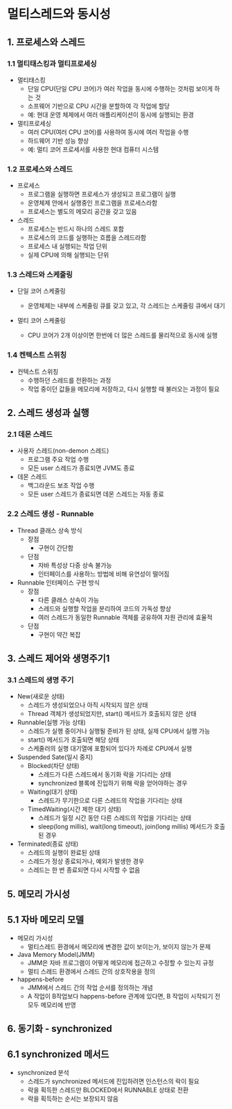 # 멀티스레드와 동시성

## 1. 프로세스와 스레드

### 1.1 멀티태스킹과 멀티프로세싱

- 멀티태스킹
    - 단일 CPU(단일 CPU 코어)가 여러 작업을 동시에 수행하는 것처럼 보이게 하는 것
    - 소프웨어 기반으로 CPU 시간을 분할하여 각 작업에 할당
    - 예: 현대 운영 체제에서 여러 애플리케이션이 동시에 실행되는 환경
- 멀티프로세싱
    - 여러 CPU(여러 CPU 코어)를 사용하여 동시에 여러 작업을 수행
    - 하드웨어 기반 성능 향상
    - 예: 멀티 코어 프로세서를 사용한 현대 컴퓨터 시스템

### 1.2 프로세스와 스레드

- 프로세스
    - 프로그램을 실행하면 프로세스가 생성되고 프로그램이 실행
    - 운영체제 안에서 실행중인 프로그램을 프로세스라함
    - 프로세스는 별도의 메모리 공간을 갖고 있음
- 스레드
    - 프로세스는 반드시 하나의 스레드 포함
    - 프로세스의 코드를 실행하는 흐름을 스레드라함
    - 프로세스 내 실행되는 작업 단위
    - 실제 CPU에 의해 실행되는 단위

### 1.3 스레드와 스케줄링

- 단일 코어 스케줄링
    - 운영체제는 내부에 스케줄링 큐를 갖고 있고, 각 스레드는 스케줄링 큐에서 대기

- 멀티 코어 스케줄링
    - CPU 코어가 2개 이상이면 한번에 더 많은 스레드를 물리적으로 동시에 실행

### 1.4 켄텍스트 스위칭

- 컨텍스트 스위칭
    - 수행하던 스레드를 전환하는 과정
    - 작업 중이던 값들을 메모리에 저장하고, 다시 실행할 때 불러오는 과정이 필요

## 2. 스레드 생성과 실행

### 2.1 데몬 스레드

- 사용자 스레드(non-demon 스레드)
    - 프로그램 주요 작업 수행
    - 모든 user 스레드가 종료되면 JVM도 종료
- 데몬 스레드
    - 백그라운드 보조 작업 수행
    - 모든 user 스레드가 종료되면 데몬 스레드는 자동 종료

### 2.2 스레드 생성 - Runnable

- Thread 클래스 상속 방식
    - 장점
        - 구현이 간단함
    - 단점
        - 자바 특성상 다중 상속 불가능
        - 인터페이스를 사용하느 방법에 비해 유연성이 떨어짐
- Runnable 인터페이스 구현 방식
    - 장점
        - 다른 클래스 상속이 가능
        - 스레드와 실행할 작업을 분리하여 코드의 가독성 향상
        - 여러 스레드가 동일한 Runnable 객체를 공유하여 자원 관리에 효율적
    - 단점
        - 구현이 약간 복잡

## 3. 스레드 제어와 생명주기1

### 3.1 스레드의 생명 주기

- New(새로운 상태)
    - 스레드가 생성되었으나 아직 시작되지 않은 상태
    - Thread 객체가 생성되었지만, start() 메서드가 호출되지 않은 상태
- Runnable(실행 가능 상태)
    - 스레드가 실행 중이거나 실행될 준비가 된 상태, 실제 CPU에서 실행 가능
    - start() 메서드가 호출되면 해당 상태
    - 스케줄러의 실행 대기열에 포함되어 있다가 차례로 CPU에서 실행
- Suspended Sate(일시 중지)
    - Blocked(차단 상태)
        - 스레드가 다른 스레드에서 동기화 락을 기다리는 상태
        - synchronized 블록에 진입하기 위해 락을 얻어야하는 경우
    - Waiting(대기 상태)
        - 스레드가 무기한으로 다른 스레드의 작업을 기다리는 상태
    - TimedWaiting(시간 제한 대기 상태)
        - 스레드가 일정 시간 동안 다른 스레드의 작업을 기다리는 상태
        - sleep(long millis), wait(long timeout), join(long millis) 메서드가 호출된 경우
- Terminated(종료 상태)
    - 스레드의 실행이 완료된 상태
    - 스레드가 정상 종료되거나, 예외가 발생한 경우
    - 스레드는 한 번 종료되면 다시 시작할 수 없음

## 5. 메모리 가시성

## 5.1 자바 메모리 모델

- 메모리 가시성
    - 멀티스레드 환경에서 메모리에 변경한 값이 보이는가, 보이지 않는가 문제
- Java Memory Model(JMM)
    - JMM은 자바 프로그램이 어떻게 메모리에 접근하고 수정할 수 있는지 규정
    - 멀티 스레드 환경에서 스레드 간의 상호작용을 정의
- happens-before
    - JMM에서 스레드 간의 작업 순서를 정의하는 개념
    - A 작업이 B작업보다 happens-before 관계에 있다면, B 작업이 시작되기 전 모두 메모리에 반영

## 6. 동기화 - synchronized

## 6.1 synchronized 메서드

- synchronized 분석
    - 스레드가 synchronized 메서드에 진입하려면 인스턴스의 락이 필요
    - 락을 획득한 스레드만 BLOCKED에서 RUNNABLE 상태로 전환
    - 락을 획득하는 순서는 보장되지 않음 